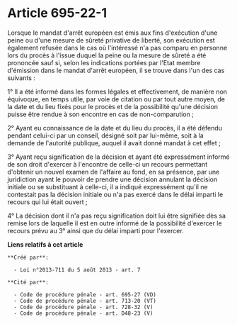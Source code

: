 # Article 695-22-1

Lorsque le mandat d'arrêt européen est émis aux fins d'exécution d'une peine ou d'une mesure de sûreté privative de liberté,
son exécution est également refusée dans le cas où l'intéressé n'a pas comparu en personne lors du procès à l'issue duquel la
peine ou la mesure de sûreté a été prononcée sauf si, selon les indications portées par l'Etat membre d'émission dans le
mandat d'arrêt européen, il se trouve dans l'un des cas suivants :

1° Il a été informé dans les formes légales et effectivement, de manière non équivoque, en temps utile, par voie de citation
ou par tout autre moyen, de la date et du lieu fixés pour le procès et de la possibilité qu'une décision puisse être rendue à
son encontre en cas de non-comparution ;

2° Ayant eu connaissance de la date et du lieu du procès, il a été défendu pendant celui-ci par un conseil, désigné soit par
lui-même, soit à la demande de l'autorité publique, auquel il avait donné mandat à cet effet ;

3° Ayant reçu signification de la décision et ayant été expressément informé de son droit d'exercer à l'encontre de celle-ci
un recours permettant d'obtenir un nouvel examen de l'affaire au fond, en sa présence, par une juridiction ayant le pouvoir
de prendre une décision annulant la décision initiale ou se substituant à celle-ci, il a indiqué expressément qu'il ne
contestait pas la décision initiale ou n'a pas exercé dans le délai imparti le recours qui lui était ouvert ;

4° La décision dont il n'a pas reçu signification doit lui être signifiée dès sa remise lors de laquelle il est en outre
informé de la possibilité d'exercer le recours prévu au 3° ainsi que du délai imparti pour l'exercer.

**Liens relatifs à cet article**

	**Créé par**:

	  - Loi n°2013-711 du 5 août 2013 - art. 7

	**Cité par**:

	  - Code de procédure pénale - art. 695-27 (VD)
	  - Code de procédure pénale - art. 713-20 (VT)
	  - Code de procédure pénale - art. 728-32 (V)
	  - Code de procédure pénale - art. D48-23 (V)
